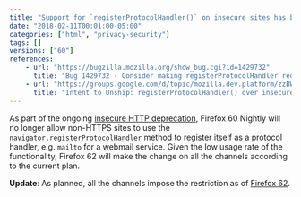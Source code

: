 ```yaml
---
title: "Support for `registerProtocolHandler()` on insecure sites has been deprecated"
date: "2018-02-11T00:01:00-05:00"
categories: ["html", "privacy-security"]
tags: []
versions: ["60"]
references:
    - url: "https://bugzilla.mozilla.org/show_bug.cgi?id=1429732"
      title: "Bug 1429732 - Consider making registerProtocolHandler require SecureContext"
    - url: "https://groups.google.com/d/topic/mozilla.dev.platform/zzBWOPMPPs0/discussion"
      title: "Intent to Unship: registerProtocolHandler() over insecure contexts"
---
```

As part of the ongoing [insecure HTTP deprecation](https://www.fxsitecompat.com/en-CA/docs/2015/insecure-http-will-be-deprecated/), Firefox 60 Nightly will no longer allow non-HTTPS sites to use the [`navigator.registerProtocolHandler`](https://developer.mozilla.org/docs/Web/API/Navigator/registerProtocolHandler) method to register itself as a protocol handler, e.g. `mailto` for a webmail service. Given the low usage rate of the functionality, Firefox 62 will make the change on all the channels according to the current plan.

**Update**: As planned, all the channels impose the restriction as of [Firefox 62](https://www.fxsitecompat.com/en-CA/docs/2018/registerprotocolhandler-can-no-longer-be-used-on-insecure-sites/).

